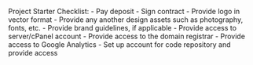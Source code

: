 Project Starter Checklist:
	- Pay deposit
	- Sign contract
	- Provide logo in vector format
	- Provide any another design assets such as photography, fonts, etc.
	- Provide brand guidelines, if applicable
	- Provide access to server/cPanel account
	- Provide access to the domain registrar
	- Provide access to Google Analytics
	- Set up account for code repository and provide access